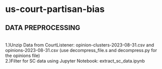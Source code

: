 # us-court-partisan-bias


## DATA PREPROCESSING
<br>1.)Unzip Data from CourtListener: opinion-clusters-2023-08-31.csv and opinions-2023-08-31.csv (use decompress\_file.s and  decompress.py for the opinions file)
<br>2.)Filter for SC data using Jupyter Notebook: extract\_sc\_data.ipynb
